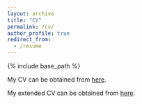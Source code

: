 ```yaml
---
layout: archive
title: "CV"
permalink: /cv/
author_profile: true
redirect_from:
  - /resume
---
```


{% include base_path %}

My CV can be obtained from [here](https://amirsojoodi.github.io/files/AmirHosseinSojoodi-Resume-Summary.pdf).

My extended CV can be obtained from [here](https://amirsojoodi.github.io/files/AmirHosseinSojoodi-Resume-Extended.pdf).
